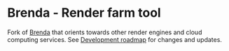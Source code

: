 Brenda - Render farm tool
=========================

Fork of [Brenda](https://github.com/jamesyonan/brenda) that orients towards other render engines and cloud computing services.
See [Development roadmap](https://github.com/SenH/brenda/projects/2) for changes and updates.